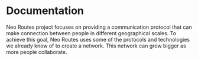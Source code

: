 # Documentation

Neo Routes project focuses on providing a communication protocol that can make connection between people in different geographical scales.
To achieve this goal, Neo Routes uses some of the protocols and technologies we already know of to create a network.
This network can grow bigger as more people collaborate.
